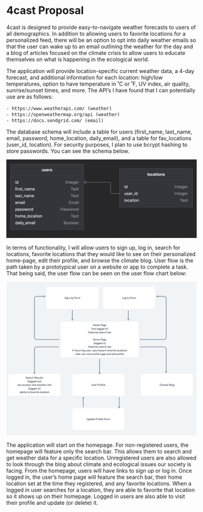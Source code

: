 # 4cast Proposal

4cast is designed to provide easy-to-navigate weather forecasts to users of all demographics. In addition to allowing users to favorite locations for a personalized feed, there will be an option to opt into daily weather emails so that the user can wake up to an email outlining the weather for the day and  a blog of articles focused on the climate crisis to allow users to educate themselves on what is happening in the ecological world.

The application will provide location-specific current weather data, a 4-day forecast, and additional information for each location: high/low temperatures, option to have temperature in ˚C or ˚F, UV index, air quality, sunrise/sunset times, and more. The API’s I have found that I can potentially use are as follows:

    - https://www.weatherapi.com/ (weather)
    - https://openweathermap.org/api (weather)
    - https://docs.sendgrid.com/ (email)

The database schema will include a table for users (first_name, last_name, email, password, home_location, daily_email), and a table for fav_locations (user_id, location). For security purposes, I plan to use bcrypt hashing to store passwords. You can see the schema below.

![data model chart](images/datamodel.png)

In terms of functionality, I will allow users to sign up, log in, search for locations, favorite locations that they would like to see on their personalized home-page, edit their profile, and browse the climate blog. 
User flow is the path taken by a prototypical user on a website or app to complete a task. That being said, the user flow can be seen on the user flow chart below:

![user flow chart](images/userflow.png)

The application will start on the homepage. For non-registered users, the homepage will feature only the search bar. This allows them to search and get weather data for a specific location. Unregistered users are also allowed to look through the blog about climate and ecological issues our society is facing. From the homepage, users will have links to sign up or log in. Once logged in, the user’s home page will feature the search bar, their home location set at the time they registered, and any favorite locations. When a logged in user searches for a location, they are able to favorite that location so it shows up on their homepage. Logged in users are also able to visit their profile and update (or delete) it.